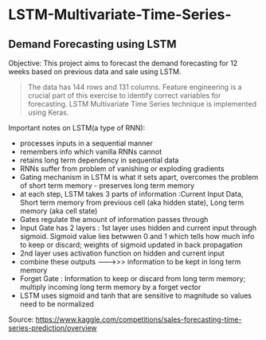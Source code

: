 # LSTM-Multivariate-Time-Series-
## Demand Forecasting using LSTM 

Objective:
This project aims to forecast the demand forecasting for 12 weeks based on previous data and sale using LSTM. 

> The data has 144 rows and 131 columns. Feature engineering is a crucial part of this exercise to identify correct variables for forecasting. LSTM Multivariate Time Series technique is implemented using Keras. 


Important notes on LSTM(a type of RNN):
- processes inputs in a sequential manner
- remembers info which vanilla RNNs cannot
- retains long term dependency in sequential data
- RNNs suffer from problem of vanishing or exploding gradients 
- Gating mechanism in LSTM is what it sets apart, overcomes the problem of short term memory - preserves long term memory
- at each step, LSTM takes 3 parts of information :Current Input Data, Short term memory from previous cell (aka hidden state), Long term memory (aka cell state)
- Gates regulate the amount of information passes through 
- Input Gate has 2 layers : 1st layer uses hidden and current input through sigmoid. Sigmoid value lies betwwen 0 and 1 which tells how much info to keep or discard; weights of sigmoid updated in back propagation
- 2nd layer uses activation function on hidden and current input 
- combine these outputs --->>> information to be kept in long term memory 
- Forget Gate : Information to keep or discard from long term memory; multiply incoming long term memory by a forget vector
- LSTM uses sigmoid and tanh that are sensitive to magnitude so values need to be normalized


Source:
https://www.kaggle.com/competitions/sales-forecasting-time-series-prediction/overview
